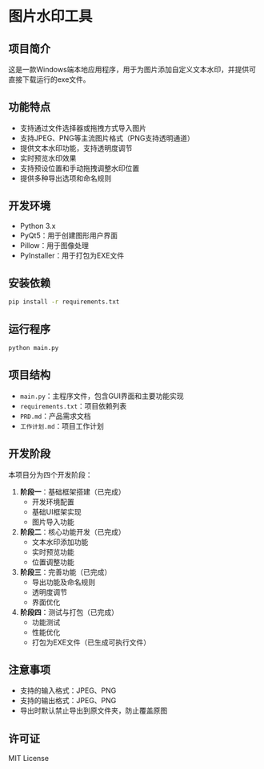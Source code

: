 # 图片水印工具

## 项目简介
这是一款Windows端本地应用程序，用于为图片添加自定义文本水印，并提供可直接下载运行的exe文件。

## 功能特点
- 支持通过文件选择器或拖拽方式导入图片
- 支持JPEG、PNG等主流图片格式（PNG支持透明通道）
- 提供文本水印功能，支持透明度调节
- 实时预览水印效果
- 支持预设位置和手动拖拽调整水印位置
- 提供多种导出选项和命名规则

## 开发环境
- Python 3.x
- PyQt5：用于创建图形用户界面
- Pillow：用于图像处理
- PyInstaller：用于打包为EXE文件

## 安装依赖
```bash
pip install -r requirements.txt
```

## 运行程序
```bash
python main.py
```

## 项目结构
- `main.py`：主程序文件，包含GUI界面和主要功能实现
- `requirements.txt`：项目依赖列表
- `PRD.md`：产品需求文档
- `工作计划.md`：项目工作计划

## 开发阶段
本项目分为四个开发阶段：
1. **阶段一**：基础框架搭建（已完成）
   - 开发环境配置
   - 基础UI框架实现
   - 图片导入功能
2. **阶段二**：核心功能开发（已完成）
   - 文本水印添加功能
   - 实时预览功能
   - 位置调整功能
3. **阶段三**：完善功能（已完成）
   - 导出功能及命名规则
   - 透明度调节
   - 界面优化
4. **阶段四**：测试与打包（已完成）
   - 功能测试
   - 性能优化
   - 打包为EXE文件（已生成可执行文件）

## 注意事项
- 支持的输入格式：JPEG、PNG
- 支持的输出格式：JPEG、PNG
- 导出时默认禁止导出到原文件夹，防止覆盖原图

## 许可证
MIT License
